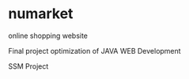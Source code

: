 # numarket

online shopping website

Final project optimization of JAVA WEB Development

SSM Project
